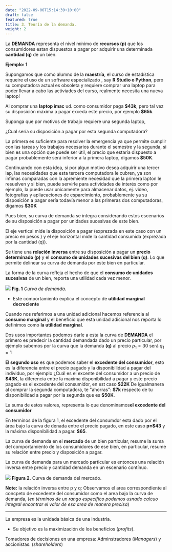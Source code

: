 ```yaml
---
date: "2022-09-06T15:14:39+10:00"
draft: false
featured: true
title: 3. Teoría de la demanda.
weight: 2
---
```



La **DEMANDA** representa el nivel mínimo de **recursos (p)** que los consumidores estan dispuestos a pagar por adquirir una determinada **cantidad (q)** de un bien.


**Ejemplo: 1** 

Supongamos que como alumno de la **maestría**, el curso de estadística requeire el uso de un software especializado , say **R Studio o Python**, pero su computadora actual es obsoleta y requiere comprar una laptop para poder llevar a cabo las activiades del curso, realmente necesita una nueva laptop!

Al comprar una **laptop imac** ud. como consumidor paga **\$43k**, pero tal vez su disposición máxima a pagar exceda este precio, por ejemplo  **\$65k**. 

Suponga que por motivos de trabajo requiere una segunda laptop, 

¿Cual sería su disposición a pagar por esta segunda computadora?

La primera es suficiente para resolver la emergencia ya que permite cumplir con las tareas y los trabajos necesarios durante el semestre y la segunda, si bien es una opción que puede ser útil, el precio que estaría dispuesto a pagar probablemente será inferior a la primera laptop,  digamos **\$50K**.

Continuando con esta idea, si por algun motivo desea adquirir una tercer lap, las necesidades que esta tercera computadora le cubren, ya son ínfimas comparadas con la apremiente necesidad que la primera lapton le resuelven y si bien, puede servirle para actividades de interés como por ejemplo, la puede usar unicamente para almacenar datos, ej. video, fotografias y apliacaciones de esparcimiento, probablemente ya su disposición a pagar sería todavía menor a las primeras dos computadoras, digamos  **\$30K**

Pues bien, su curva de demanda se integra considerando estos escenarios de su disposición a pagar por unidades sucesivas de este bien. 

El eje vertical mide la disposición a pagar (exprezada en este caso con un precio en pesos ) y el eje horizontal mide la cantidad consumida (exprezada por la cantidad (q)).

Se tiene una  **relación inversa** entre su disposición a pagar un **precio determinado (p)** y el **consumo de  unidades sucesivas del bien (q)**. Lo que permite delinear su curva de demanda por este bien en particular. 

La forma de la curva refleja el hecho de que el **consumo de unidades sucesivas** de un bien, reporta una utilidad cada vez menor.  


![](/images/demandacurve.jpg)
**Fig. 1**  *Curva de demanda.*

+ Este comportamiento explica el concepto de **utilidad marginal decreciente**


Cuando nos referimos a una unidad adicional hacemos referencia al **consumo marginal** y el beneficio que esta unidad adicional nos reporta lo definimos como **la utilidad marginal**.



Dos usos importantes podemos darle a esta la curva de **DEMANDA** el primero es predecir la cantidad demandada dado un precio particular, por ejemplo sabemos por la curva que la demanda **(q)**
al precio $p_{1}=30$ será $q_{1}=1$

**El segundo uso** es que podemos saber el **excedente del consumidor**, esto es la diferencia entre el precio pagado y la disponibilidad a pagar del individuo,  por ejemplo ¿Cuál es el excente del consumidor a un precio de  **\$43K**, la diferencia entre la maxima disponibilidad a pagar y este precio pagado es el excedente del consumidor, en est caso **\$22K** De igualmanera al comprar la segunda computadora, te "ahorras": **\$7k** respecto de tu disponibilidad a pagar  por la segunda que es **\$50K**. 

La suma de estos valores, representa lo que denominamos**el excedente del consumidor**

En terminos de la figura 1, el excedente del consumdor esta dado por el área bajo la curva de denada entre el precio pagado, en este caso **p=\$43** y la máxima disponibilidad a pagar. **\$65**.

La curva de demanda en el **mercado** de un bien particular, resume la suma del comportamiento de los consumidores de ese bien, en particular, resume su relación entre precio y  disposición a pagar.

La curva de demanda para un mercado particular es entonces una relación inversa entre precio y cantidad demanda en un escenario contínuo. 

![](/images/cs.jpg)
**Figura 2.** Curva de demanda del mercado.


**Note:** la relación inversa entre  p y q: Observamos el area correspondiente al concpeto de excedente del consumidor como el area bajo la curva de demanda, (*en términos de un rango específico podemos usnado calcuo integral encontrar el valor de esa area de manera precisa*)


-------------------------------------

La empresa es la unidada básica de una industria. 

+ Su objetivo es la maximización de los beneficios (*profits*).


Tomadores de decisiones en una empresa:  Adminstradores (*Managers*) y accionistas. (*shareholders*)


